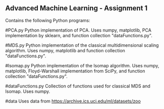 ## Advanced Machine Learning - Assignment 1
Contains the following Python programs:

#PCA.py
Python implementation of PCA. Uses numpy, matplotlib, PCA implementation by sklearn,
and function collection "dataFunctions.py".

#MDS.py
Python implementation of the classical multidimensional scaling algorithm. 
Uses numpy, matplotlib and function collection "dataFunctions.py".

#Isomap.py
Python implementation of the Isomap algorithm. Uses numpy, matplotlib, Floyd-Warshall implementation from SciPy,
and function collection "dataFunctions.py".

#dataFunctions.py
Collection of functions used for classical MDS and Isomap. Uses numpy.

#data
Uses data from https://archive.ics.uci.edu/ml/datasets/zoo
